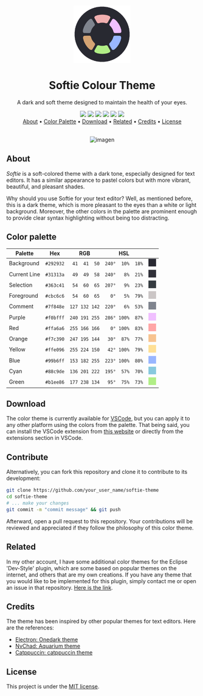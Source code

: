 <div class="logo" align="center">
  <img src="resources/images/logout.png" width="150">
</div>

<h1 class="title" align="center">
  Softie Colour Theme
  <br>
</h1>

<div class="description" align="center">
  <p>A dark and soft theme designed to maintain the health of your eyes.</p>
</div>

<div class="badges" align="center">
  <img src="https://img.shields.io/github/stars/dpv927/softie-theme?color=f0afaf&style=flat-square">
  <img src="https://img.shields.io/github/last-commit/dpv927/softie-theme?color=b1ee86&style=flat-square">
  <img src="https://img.shields.io/github/license/dpv927/softie-theme?color=fbe09f&style=flat-square">
  <img src="https://img.shields.io/visual-studio-marketplace/d/filipondios.softie-theme?color=f0bfff&style=flat-square">
  <img src="https://img.shields.io/github/repo-size/dpv927/softie-theme?color=99b6ff&style=flat-square">
  <img src="https://img.shields.io/github/forks/dpv927/softie-theme?color=7f848e&style=flat-square">
</div>

<div class="shortcuts" align="center">
  <a href="#about">About</a> •
  <a href="#credits">Color Palette</a> •
  <a href="#download">Download</a> •
  <a href="#related">Related</a> •
  <a href="#credits">Credits</a> •
  <a href="#license">License</a>
</div>

<br>

<div class="preview" align="center">
  
![imagen](https://user-images.githubusercontent.com/113710742/227364263-a6608712-4351-4466-a507-a2c9d6b71558.png)

</div>

## About

*Softie* is a soft-colored theme with a dark tone, especially designed for text editors. It has a similar appearance to pastel colors but with more vibrant, beautiful, and pleasant shades.

Why should you use Softie for your text editor? Well, as mentioned before, this is a dark theme, which is more pleasant to the eyes than a white or light background. Moreover, the other colors in the palette are prominent enough to provide clear syntax highlighting without being too distracting.

## Color palette

| Palette      | Hex       | RGB           | HSL             |  |
| ------------ | --------- | ------------- | --------------- | ------------------------------------------------- 
| Background   | `#292932` | ` 41  41  50` | `240°  10%  18%` | ![Background Color](resources/images/bg.png)   |
| Current Line | `#31313a` | ` 49  49  58` | `240°   8%  21%` | ![Current Line Color](resources/images/cl.png) |
| Selection    | `#363c41` | ` 54  60  65` | `207°   9%  23%` | ![Selection Color](resources/images/sel.png)   |
| Foreground   | `#cbc6c6` | ` 54  60  65` | `  0°   5%  79%` | ![Foreground Color](resources/images/fg.png)   |
| Comment      | `#7f848e` | `127 132 142` | `220°   6%  53%` | ![Comment Color](resources/images/com.png)     |
| Purple       | `#f0bfff` | `240 191 255` | `286° 100%  87%` | ![Purple Color](resources/images/pur.png)      |
| Red          | `#ffa6a6` | `255 166 166` | `  0° 100%  83%` | ![Red Color](resources/images/red.png)         |
| Orange       | `#f7c390` | `247 195 144` | ` 30°  87%  77%` | ![Orange Color](resources/images/org.png)      |
| Yellow       | `#ffe096` | `255 224 150` | ` 42° 100%  79%` | ![Yellow Color](resources/images/yel.png)      |
| Blue         | `#99b6ff` | `153 182 255` | `223° 100%  80%` | ![Cyan Color](resources/images/blu.png)        |
| Cyan         | `#88c9de` | `136 201 222` | `195°  57%  70%` | ![Cyan Color](resources/images/cia.png)        |
| Green        | `#b1ee86` | `177 238 134` | ` 95°  75%  73%`  | ![Green Color](resources/images/gre.png)      |

## Download

The color theme is currently available for [VSCode](https://code.visualstudio.com/), but you can apply it to any other platform using the colors from the palette. That being said, you can install the VSCode extension from [this website](https://marketplace.visualstudio.com/items?itemName=filipondios.softie-theme) or directly from the extensions section in VSCode.

## Contribute 
Alternatively, you can fork this repository and clone it to contribute to its development:
```bash
git clone https://github.com/your_user_name/softie-theme
cd softie-theme
# ... make your changes
git commit -m "commit message" && git push
```
Afterward, open a pull request to this repository. Your contributions will be reviewed and appreciated if they follow the philosophy of this color theme.

## Related

In my other account, I have some additional color themes for the Eclipse 'Dev-Style' plugin, which are some based on popular themes on the internet, and others that are my own creations. If you have any theme that you would like to be implemented for this plugin, simply contact me or open an issue in that repository. [Here is the link](https://github.com/Filipondios/Eclipse-Dev-Style-Themes).

## Credits

The theme has been inspired by other popular themes for text editors. Here are the references:

- [Electron: Onedark theme](https://github.com/topics/one-dark)
- [NvChad: Aquarium theme](https://nvchad.com/themes/themelist)
- [Catppuccin: catppuccin theme](https://github.com/catppuccin/catppuccin)

## License

This project is under the [MIT license](LICENSE).
